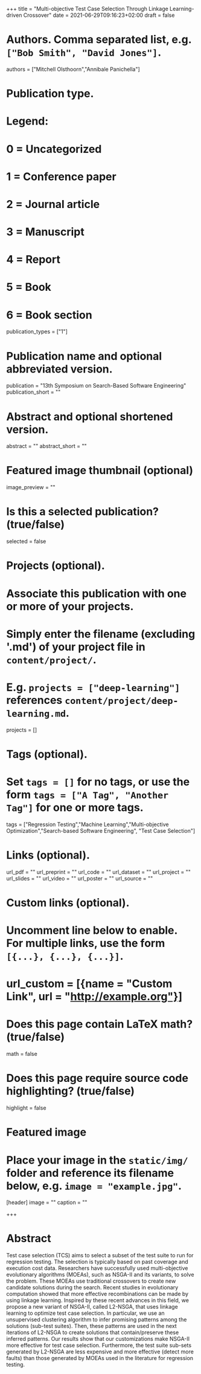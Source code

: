 +++
title = "Multi-objective Test Case Selection Through Linkage Learning-driven Crossover"
date = 2021-06-29T09:16:23+02:00
draft = false

# Authors. Comma separated list, e.g. `["Bob Smith", "David Jones"]`.
authors = ["Mitchell Olsthoorn","Annibale Panichella"]

# Publication type.
# Legend:
# 0 = Uncategorized
# 1 = Conference paper
# 2 = Journal article
# 3 = Manuscript
# 4 = Report
# 5 = Book
# 6 = Book section
publication_types = ["1"]

# Publication name and optional abbreviated version.
publication = "13th Symposium on Search-Based Software Engineering"
publication_short = ""

# Abstract and optional shortened version.
abstract = ""
abstract_short = ""

# Featured image thumbnail (optional)
image_preview = ""

# Is this a selected publication? (true/false)
selected = false

# Projects (optional).
#   Associate this publication with one or more of your projects.
#   Simply enter the filename (excluding '.md') of your project file in `content/project/`.
#   E.g. `projects = ["deep-learning"]` references `content/project/deep-learning.md`.
projects = []

# Tags (optional).
#   Set `tags = []` for no tags, or use the form `tags = ["A Tag", "Another Tag"]` for one or more tags.
tags = ["Regression Testing","Machine Learning","Multi-objective Optimization","Search-based Software Engineering", "Test Case Selection"]

# Links (optional).
url_pdf = ""
url_preprint = ""
url_code = ""
url_dataset = ""
url_project = ""
url_slides = ""
url_video = ""
url_poster = ""
url_source = ""

# Custom links (optional).
#   Uncomment line below to enable. For multiple links, use the form `[{...}, {...}, {...}]`.
# url_custom = [{name = "Custom Link", url = "http://example.org"}]

# Does this page contain LaTeX math? (true/false)
math = false

# Does this page require source code highlighting? (true/false)
highlight = false

# Featured image
# Place your image in the `static/img/` folder and reference its filename below, e.g. `image = "example.jpg"`.
[header]
image = ""
caption = ""

+++

# Abstract
Test case selection (TCS) aims to select a subset of the test suite to run for regression testing. The selection is typically based on past coverage and execution cost data. Researchers have successfully used multi-objective evolutionary algorithms (MOEAs), such as NSGA-II and its variants, to solve the problem. These MOEAs use traditional crossovers to create new candidate solutions during the search. Recent studies in evolutionary computation showed that more effective recombinations can be made by using linkage learning. Inspired by these recent advances in this field, we propose a new variant of NSGA-II, called L2-NSGA, that uses linkage learning to optimize test case selection. In particular, we use an unsupervised clustering algorithm to infer promising patterns among the solutions (sub-test suites). Then, these patterns are used in the next iterations of L2-NSGA to create solutions that contain/preserve these inferred patterns. Our results show that our customizations make NSGA-II more effective for test case selection. Furthermore, the test suite sub-sets generated by L2-NSGA are less expensive and more effective (detect more faults) than those generated by MOEAs used in the literature for regression testing.

